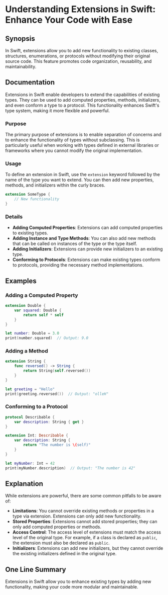 <!--
Meta Description: # Understanding Extensions in Swift: Enhance Your Code with Ease ## Synopsis In Swift, extensions allow you to add new functionality to existing class...
Meta Keywords: extensions, swift, can, type, add
-->

# Understanding Extensions in Swift: Enhance Your Code with Ease

## Synopsis
In Swift, extensions allow you to add new functionality to existing classes, structures, enumerations, or protocols without modifying their original source code. This feature promotes code organization, reusability, and maintainability.

## Documentation
Extensions in Swift enable developers to extend the capabilities of existing types. They can be used to add computed properties, methods, initializers, and even conform a type to a protocol. This functionality enhances Swift's type system, making it more flexible and powerful.

### Purpose
The primary purpose of extensions is to enable separation of concerns and to enhance the functionality of types without subclassing. This is particularly useful when working with types defined in external libraries or frameworks where you cannot modify the original implementation.

### Usage
To define an extension in Swift, use the `extension` keyword followed by the name of the type you want to extend. You can then add new properties, methods, and initializers within the curly braces.

```swift
extension SomeType {
    // New functionality
}
```

### Details
- **Adding Computed Properties**: Extensions can add computed properties to existing types.
- **Adding Instance and Type Methods**: You can also add new methods that can be called on instances of the type or the type itself.
- **Adding Initializers**: Extensions can provide new initializers to an existing type.
- **Conforming to Protocols**: Extensions can make existing types conform to protocols, providing the necessary method implementations.

## Examples

### Adding a Computed Property
```swift
extension Double {
    var squared: Double {
        return self * self
    }
}

let number: Double = 3.0
print(number.squared)  // Output: 9.0
```

### Adding a Method
```swift
extension String {
    func reversed() -> String {
        return String(self.reversed())
    }
}

let greeting = "Hello"
print(greeting.reversed())  // Output: "olleH"
```

### Conforming to a Protocol
```swift
protocol Describable {
    var description: String { get }
}

extension Int: Describable {
    var description: String {
        return "The number is \(self)"
    }
}

let myNumber: Int = 42
print(myNumber.description)  // Output: "The number is 42"
```

## Explanation
While extensions are powerful, there are some common pitfalls to be aware of:

- **Limitations**: You cannot override existing methods or properties in a type via extension. Extensions can only add new functionality.
- **Stored Properties**: Extensions cannot add stored properties; they can only add computed properties or methods.
- **Access Control**: The access level of extensions must match the access level of the original type. For example, if a class is declared as `public`, the extension must also be declared as `public`.
- **Initializers**: Extensions can add new initializers, but they cannot override the existing initializers defined in the original type.

## One Line Summary
Extensions in Swift allow you to enhance existing types by adding new functionality, making your code more modular and maintainable.